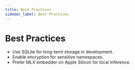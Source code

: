 ```yaml
---
title: Best Practices
sidebar_label: Best Practices
---
```


# Best Practices

- Use SQLite for long-term storage in development.
- Enable encryption for sensitive namespaces.
- Prefer MLX embedder on Apple Silicon for local inference.
